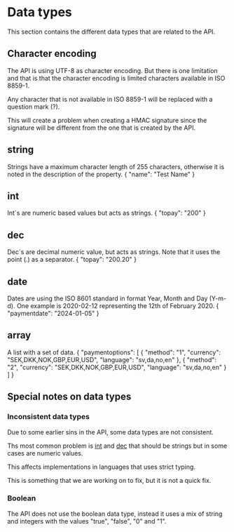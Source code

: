 # Data types
This section contains the different data types that are related to the API.

## Character encoding
The API is using UTF-8 as character encoding.
But there is one limitation and that is that the character encoding is limited characters available in ISO 8859-1.

Any character that is not available in ISO 8859-1 will be replaced with a question mark (?).

This will create a problem when creating a HMAC signature since the signature will be different from the one that is created by the API.

## string
Strings have a maximum character length of 255 characters, otherwise it is noted in the description of the property.
<code-block lang="json">
{
    "name": "Test Name"
}
</code-block>

## int
Int´s are numeric based values but acts as strings.
<code-block lang="json">
{
    "topay": "200"
}
</code-block>

## dec
Dec´s are decimal numeric value, but acts as strings. Note that it uses the point (.) as a separator.
<code-block lang="json">
{
    "topay": "200.20"
}
</code-block>

## date
Dates are using the ISO 8601 standard in format Year, Month and Day (Y-m-d). One example is 2020-02-12 representing the 12th of February 2020.
<code-block lang="json">
{
    "paymentdate": "2024-01-05"
}
</code-block>

## array
A list with a set of data.
<code-block lang="json">
{
    "paymentoptions": [
        {
            "method": "1",
            "currency": "SEK,DKK,NOK,GBP,EUR,USD",
            "language": "sv,da,no,en"
        },
        {
            "method": "2",
            "currency": "SEK,DKK,NOK,GBP,EUR,USD",
            "language": "sv,da,no,en"
        }
    ]
}
</code-block>

## Special notes on data types

### Inconsistent data types
Due to some earlier sins in the API, some data types are not consistent.

Ths most common problem is [int](#int) and [dec](#dec) that should be strings but in some cases are numeric values.

This affects implementations in languages that uses strict typing.

This is something that we are working on to fix, but it is not a quick fix.

### Boolean
The API does not use the boolean data type, instead it uses a mix of string and integers with the values "true", "false", "0" and "1".